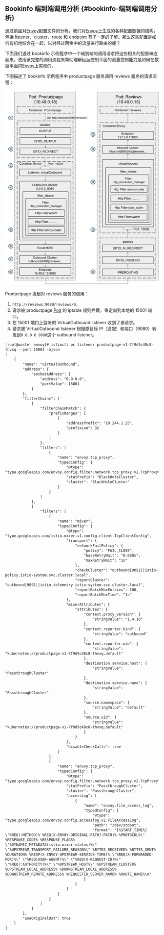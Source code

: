 ## Bookinfo 端到端调用分析 {#bookinfo-端到端调用分析}

通过前面对[Envoy](https://www.servicemesher.com/istio-handbook/GLOSSARY.html#envoy)配置文件的分析，我们对[Envoy](https://www.servicemesher.com/istio-handbook/GLOSSARY.html#envoy)上生成的各种配置数据的结构，包括 listener、[cluster](https://www.servicemesher.com/istio-handbook/GLOSSARY.html#cluster)、route 和 endpoint 有了一定的了解。那么这些配置是如何有机地结合在一起，以对经过网格中的流量进行路由的呢？

下面我们通过 bookinfo 示例程序中一个端到端的调用请求把这些相关的配置串连起来，使用该完整的调用流程来帮助理解[Istio](https://www.servicemesher.com/istio-handbook/GLOSSARY.html#istio)控制平面的流量控制能力是如何在数据平面的[Envoy](https://www.servicemesher.com/istio-handbook/GLOSSARY.html#envoy)上实现的。

下图描述了 bookinfo 示例程序中 productpage 服务调用 reviews 服务的请求流程：

![](/image/Istio/envoy-traffic-route.jpg)

Productpage 发起对 reviews 服务的调用：

1. `http://reviews:9080/reviews/0`。
2. 请求被 productpage [Pod](https://www.servicemesher.com/istio-handbook/GLOSSARY.html#pod)
   的 iptable 规则拦截，重定向到本地的 15001 端口。
3. 在 15001 端口上监听的 VirtualOutbound listener 收到了该请求。
4. 请求被 VirtualOutbound listener 根据原目标 IP（通配）和端口（9080）转发到`0.0.0.0_9080`这个 outbound listener。

```
[root@master envoy]# istioctl pc listener productpage-v1-7f9d9c48c8-thvxq --port 15001 -ojson
[
    {
        "name": "virtualOutbound",
        "address": {
            "socketAddress": {
                "address": "0.0.0.0",
                "portValue": 15001
            }
        },
        "filterChains": [
            {
                "filterChainMatch": {
                    "prefixRanges": [
                        {
                            "addressPrefix": "10.244.1.25",
                            "prefixLen": 32
                        }
                    ]
                },
                "filters": [
                    {
                        "name": "envoy.tcp_proxy",
                        "typedConfig": {
                            "@type": "type.googleapis.com/envoy.config.filter.network.tcp_proxy.v2.TcpProxy",
                            "statPrefix": "BlackHoleCluster",
                            "cluster": "BlackHoleCluster"
                        }
                    }
                ]
            },
            {
                "filters": [
                    {
                        "name": "mixer",
                        "typedConfig": {
                            "@type": "type.googleapis.com/istio.mixer.v1.config.client.TcpClientConfig",
                            "transport": {
                                "networkFailPolicy": {
                                    "policy": "FAIL_CLOSE",
                                    "baseRetryWait": "0.080s",
                                    "maxRetryWait": "1s"
                                },
                                "checkCluster": "outbound|9091||istio-policy.istio-system.svc.cluster.local",
                                "reportCluster": "outbound|9091||istio-telemetry.istio-system.svc.cluster.local",
                                "reportBatchMaxEntries": 100,
                                "reportBatchMaxTime": "1s"
                            },
                            "mixerAttributes": {
                                "attributes": {
                                    "context.proxy_version": {
                                        "stringValue": "1.4.10"
                                    },
                                    "context.reporter.kind": {
                                        "stringValue": "outbound"
                                    },
                                    "context.reporter.uid": {
                                        "stringValue": "kubernetes://productpage-v1-7f9d9c48c8-thvxq.default"
                                    },
                                    "destination.service.host": {
                                        "stringValue": "PassthroughCluster"
                                    },
                                    "destination.service.name": {
                                        "stringValue": "PassthroughCluster"
                                    },
                                    "source.namespace": {
                                        "stringValue": "default"
                                    },
                                    "source.uid": {
                                        "stringValue": "kubernetes://productpage-v1-7f9d9c48c8-thvxq.default"
                                    }
                                }
                            },
                            "disableCheckCalls": true
                        }
                    },
                    {
                        "name": "envoy.tcp_proxy",
                        "typedConfig": {
                            "@type": "type.googleapis.com/envoy.config.filter.network.tcp_proxy.v2.TcpProxy",
                            "statPrefix": "PassthroughCluster",
                            "cluster": "PassthroughCluster",
                            "accessLog": [
                                {
                                    "name": "envoy.file_access_log",
                                    "typedConfig": {
                                        "@type": "type.googleapis.com/envoy.config.accesslog.v2.FileAccessLog",
                                        "path": "/dev/stdout",
                                        "format": "[%START_TIME%] \"%REQ(:METHOD)% %REQ(X-ENVOY-ORIGINAL-PATH?:PATH)% %PROTOCOL%\" %RESPONSE_CODE% %RESPONSE_FLAGS% \"%DYNAMIC_METADATA(istio.mixer:status)%\" \"%UPSTREAM_TRANSPORT_FAILURE_REASON%\" %BYTES_RECEIVED% %BYTES_SENT% %DURATION% %RESP(X-ENVOY-UPSTREAM-SERVICE-TIME)% \"%REQ(X-FORWARDED-FOR)%\" \"%REQ(USER-AGENT)%\" \"%REQ(X-REQUEST-ID)%\" \"%REQ(:AUTHORITY)%\" \"%UPSTREAM_HOST%\" %UPSTREAM_CLUSTER% %UPSTREAM_LOCAL_ADDRESS% %DOWNSTREAM_LOCAL_ADDRESS% %DOWNSTREAM_REMOTE_ADDRESS% %REQUESTED_SERVER_NAME% %ROUTE_NAME%\n"
                                    }
                                }
                            ]
                        }
                    }
                ]
            }
        ],
        "useOriginalDst": true
    }
]
```







